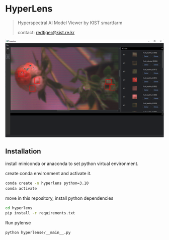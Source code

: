 # HyperLens

> Hyperspectral AI Model Viewer by KIST smartfarm
>
> contact: redtiger@kist.re.kr

![screenshot](./doc/screenshot.png)

## Installation 

install miniconda or anaconda to set python virtual environment. 

create conda environment and activate it. 
```bash
conda create -n hyperlens python=3.10 
conda activate
```

move in this repository, install python dependencies
```bash
cd hyperlens
pip install -r requirements.txt 
``` 

Run pylense
```
python hyperlense/__main__.py 
```


